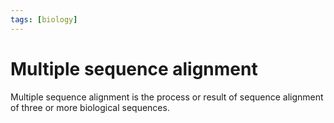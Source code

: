 ```yaml
---
tags: [biology]
---
```


# Multiple sequence alignment

Multiple sequence alignment is the process or result of sequence alignment of
three or more biological sequences.

